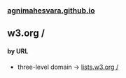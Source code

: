 ### [agnimahesvara.github.io](agnimahesvara.github.io)
## w3.org /

#### by URL
* three-level domain → [lists.w3.org /](03lists/)
